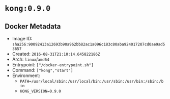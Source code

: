 # `kong:0.9.0`

## Docker Metadata

- Image ID: `sha256:90092413a12693b90a962bb82ac1a096c183c80aba924017207cd0ae9ad53657`
- Created: `2016-08-31T21:10:14.645822186Z`
- Arch: `linux`/`amd64`
- Entrypoint: `["/docker-entrypoint.sh"]`
- Command: `["kong","start"]`
- Environment:
  - `PATH=/usr/local/sbin:/usr/local/bin:/usr/sbin:/usr/bin:/sbin:/bin`
  - `KONG_VERSION=0.9.0`
